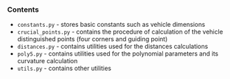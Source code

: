 ### Contents 
* `constants.py` - stores basic constants such as vehicle dimensions
* `crucial_points.py` - contains the procedure of calculation of the vehicle distinguished points (four corners and guiding point)
* `distances.py` - contains utilities used for the distances calculations
* `poly5.py` - contains utilities used for the polynomial parameters and its curvature calculation
* `utils.py` - contains other utilities
